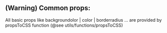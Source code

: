 ## (Warning) Common props:

All basic props like backgroundolor | color | borderradius ... are provided by propsToCSS function (@see utils/functions/propsToCSS)
